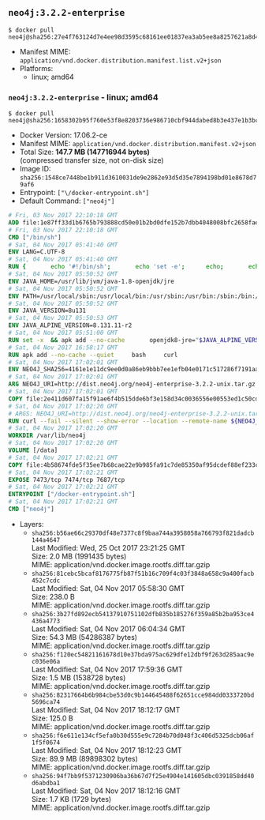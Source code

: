 ## `neo4j:3.2.2-enterprise`

```console
$ docker pull neo4j@sha256:27e4f763124d7e4ee98d3595c68161ee01837ea3ab5ee8a8257621a8d4a8763f
```

-	Manifest MIME: `application/vnd.docker.distribution.manifest.list.v2+json`
-	Platforms:
	-	linux; amd64

### `neo4j:3.2.2-enterprise` - linux; amd64

```console
$ docker pull neo4j@sha256:1658302b95f760e53f8e8203736e986710cbf944dabed8b3e437e1b3bc02f13d
```

-	Docker Version: 17.06.2-ce
-	Manifest MIME: `application/vnd.docker.distribution.manifest.v2+json`
-	Total Size: **147.7 MB (147716944 bytes)**  
	(compressed transfer size, not on-disk size)
-	Image ID: `sha256:1548ce7448be1b911d3610031de9e2862e93d5d35e7894198bd01e8678d79af6`
-	Entrypoint: `["\/docker-entrypoint.sh"]`
-	Default Command: `["neo4j"]`

```dockerfile
# Fri, 03 Nov 2017 22:10:18 GMT
ADD file:1e87ff33d1b6765b793888cd50e01b2bd0dfe152b7dbb4048008bfc2658faea7 in / 
# Fri, 03 Nov 2017 22:10:18 GMT
CMD ["/bin/sh"]
# Sat, 04 Nov 2017 05:41:40 GMT
ENV LANG=C.UTF-8
# Sat, 04 Nov 2017 05:41:40 GMT
RUN { 		echo '#!/bin/sh'; 		echo 'set -e'; 		echo; 		echo 'dirname "$(dirname "$(readlink -f "$(which javac || which java)")")"'; 	} > /usr/local/bin/docker-java-home 	&& chmod +x /usr/local/bin/docker-java-home
# Sat, 04 Nov 2017 05:50:52 GMT
ENV JAVA_HOME=/usr/lib/jvm/java-1.8-openjdk/jre
# Sat, 04 Nov 2017 05:50:52 GMT
ENV PATH=/usr/local/sbin:/usr/local/bin:/usr/sbin:/usr/bin:/sbin:/bin:/usr/lib/jvm/java-1.8-openjdk/jre/bin:/usr/lib/jvm/java-1.8-openjdk/bin
# Sat, 04 Nov 2017 05:50:52 GMT
ENV JAVA_VERSION=8u131
# Sat, 04 Nov 2017 05:50:53 GMT
ENV JAVA_ALPINE_VERSION=8.131.11-r2
# Sat, 04 Nov 2017 05:51:00 GMT
RUN set -x 	&& apk add --no-cache 		openjdk8-jre="$JAVA_ALPINE_VERSION" 	&& [ "$JAVA_HOME" = "$(docker-java-home)" ]
# Sat, 04 Nov 2017 16:58:17 GMT
RUN apk add --no-cache --quiet     bash     curl
# Sat, 04 Nov 2017 17:02:01 GMT
ENV NEO4J_SHA256=4161e1e11dc9ee0d0a86eb9bbb7ee1efb04e0171c517286f7191aaaaf43ddfc1 NEO4J_TARBALL=neo4j-enterprise-3.2.2-unix.tar.gz
# Sat, 04 Nov 2017 17:02:01 GMT
ARG NEO4J_URI=http://dist.neo4j.org/neo4j-enterprise-3.2.2-unix.tar.gz
# Sat, 04 Nov 2017 17:02:01 GMT
COPY file:2e411d607fa15f91ae6f4b515dde6bf3e158d34c0036556e00553ed1c50cd63d in /tmp/ 
# Sat, 04 Nov 2017 17:02:20 GMT
# ARGS: NEO4J_URI=http://dist.neo4j.org/neo4j-enterprise-3.2.2-unix.tar.gz
RUN curl --fail --silent --show-error --location --remote-name ${NEO4J_URI}     && echo "${NEO4J_SHA256}  ${NEO4J_TARBALL}" | sha256sum -csw -     && tar --extract --file ${NEO4J_TARBALL} --directory /var/lib     && mv /var/lib/neo4j-* /var/lib/neo4j     && rm ${NEO4J_TARBALL}     && mv /var/lib/neo4j/data /data     && ln -s /data /var/lib/neo4j/data     && apk del curl
# Sat, 04 Nov 2017 17:02:20 GMT
WORKDIR /var/lib/neo4j
# Sat, 04 Nov 2017 17:02:20 GMT
VOLUME [/data]
# Sat, 04 Nov 2017 17:02:21 GMT
COPY file:4b58674fde5f35ee7b68cae22e9b985fa91c7de85350af95dcdef88ef233c3d6 in /docker-entrypoint.sh 
# Sat, 04 Nov 2017 17:02:21 GMT
EXPOSE 7473/tcp 7474/tcp 7687/tcp
# Sat, 04 Nov 2017 17:02:21 GMT
ENTRYPOINT ["/docker-entrypoint.sh"]
# Sat, 04 Nov 2017 17:02:21 GMT
CMD ["neo4j"]
```

-	Layers:
	-	`sha256:b56ae66c29370df48e7377c8f9baa744a3958058a766793f821dadcb144a4647`  
		Last Modified: Wed, 25 Oct 2017 23:21:25 GMT  
		Size: 2.0 MB (1991435 bytes)  
		MIME: application/vnd.docker.image.rootfs.diff.tar.gzip
	-	`sha256:81cebc5bcaf8176775fb87f51b16c709f4c03f3848a658c9a400facb452c7cdc`  
		Last Modified: Sat, 04 Nov 2017 05:58:30 GMT  
		Size: 238.0 B  
		MIME: application/vnd.docker.image.rootfs.diff.tar.gzip
	-	`sha256:3b27fd892ecb54137910751102dfb835b185276f359a85b2ba953ce4436a4773`  
		Last Modified: Sat, 04 Nov 2017 06:04:34 GMT  
		Size: 54.3 MB (54286387 bytes)  
		MIME: application/vnd.docker.image.rootfs.diff.tar.gzip
	-	`sha256:f120ec54821161678d10e37bda975ac629dfe12dbf9f263d285aac9ec036e06a`  
		Last Modified: Sat, 04 Nov 2017 17:59:36 GMT  
		Size: 1.5 MB (1538728 bytes)  
		MIME: application/vnd.docker.image.rootfs.diff.tar.gzip
	-	`sha256:82317664b6b984cbe53d0c9b144645488f62651cce984dd0333720bd5696ca74`  
		Last Modified: Sat, 04 Nov 2017 18:12:17 GMT  
		Size: 125.0 B  
		MIME: application/vnd.docker.image.rootfs.diff.tar.gzip
	-	`sha256:f6e611e134cf5efa0b30d555e9c7284b70d048f3c406d5325dcb06af1f5f0674`  
		Last Modified: Sat, 04 Nov 2017 18:12:23 GMT  
		Size: 89.9 MB (89898302 bytes)  
		MIME: application/vnd.docker.image.rootfs.diff.tar.gzip
	-	`sha256:94f7bb9f5371230906ba36b67d7f25e4904e141605dbc0391858dd40d6abdba1`  
		Last Modified: Sat, 04 Nov 2017 18:12:16 GMT  
		Size: 1.7 KB (1729 bytes)  
		MIME: application/vnd.docker.image.rootfs.diff.tar.gzip
